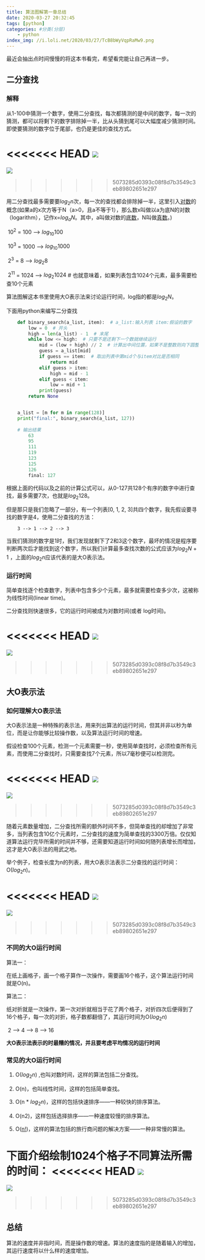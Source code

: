```yaml
---
title: 算法图解第一章总结
date: 2020-03-27 20:32:45
tags: [python]
categories: #分类(分层)
    - python
index_img: //i.loli.net/2020/03/27/TcB8bWyVqpRaMw9.png
---
```


最近会抽出点时间慢慢的将这本书看完，希望看完能让自己再进一步。


##  二分查找

### 解释

从1-100中猜测一个数字，使用二分查找，每次都猜测的是中间的数字，每一次的猜测，都可以将剩下的数字排除掉一半，比从头猜到尾可以大幅度减少猜测时间。即使要猜测的数字位于尾部，也仍是更佳的查找方式。



<<<<<<< HEAD
![](/img/算法图解第一章总结/9654.png)
=======
![](9654.png)
>>>>>>> 5073285d0393c08f8d7b3549c3eb89802651e297

用二分查找最多需要要$log_{2}{n}$次，每一次的查找都会排除掉一半，这里引入[对数](https://baike.baidu.com/item/对数/91326?fr=aladdin)的概念(如果a的x次方等于N（a>0，且a不等于1），那么数x叫做以a为底N的对数（logarithm），记作x=$log_{a}{N}$。其中，a叫做对数的[底数](https://baike.baidu.com/item/底数/5416651)，N叫做[真数](https://baike.baidu.com/item/真数/20402544)。)

​		$10^2$ = 100	-->	$log_{10}{100}$

​		$10^3$ = 1000	-->	$log_{10}{1000}$

​		$2^3$ = 8	-->	$log_{2}{8}$

​		$2^{11}$ = 1024	-->	$log_{2}{1024}$	# 也就意味着，如果列表包含1024个元素，最多需要检查10个元素



算法图解这本书里使用大O表示法来讨论运行时间，log指的都是$log_{2}{N}$。

下面用python来编写二分查找

```python
    def binary_search(a_list, item):  # a_list:输入列表 item:假设的数字
        low = 0  # 开头
        high = len(a_list) - 1  # 末尾
        while low <= high:  # 只要不是还剩下一个数就继续运行
            mid = (low + high) // 2  # 计算出中间位置，如果不是整数则向下圆整
            guess = a_list[mid]
            if guess == item:  # 取出列表中第mid个与item对比是否相同
                return mid
            elif guess > item:
                high = mid - 1
            elif guess < item:
                low = mid + 1
            print(guess)
        return None


    a_list = [m for m in range(128)]
    print("final:", binary_search(a_list, 127))
    
    # 输出结果
        63
        95
        111
        119
        123
        125
        126
        final: 127
```

根据上面的代码以及之前的计算公式可以，从0-127共128个有序的数字中进行查找，最多需要7次，也就是$log_{2}{128}$。

但是那只是我们忽略了一部分，有一个列表[0, 1, 2, 3]共四个数字，我先假设要寻找的数字是4，使用二分查找的方法：

```
	3 --> 1 --> 2 --> 3
```

当我们猜测的数字是1时，我们发现就剩下了2和3这个数字，最坏的情况是程序要判断两次后才能找到这个数字，所以我们计算最多查找次数的公式应该为$log_{2}{N}$ + 1 ，上面的$log_{2}{n}$应该代表的是大O表示法。



### 运行时间

简单查找逐个检查数字，列表中包含多少个元素，最多就需要检查多少次，这被称为线性时间(linear time)。

二分查找则快速很多，它的运行时间被成为对数时间(或者 log时间)。

<<<<<<< HEAD
![](/img/算法图解第一章总结/4510.png)
=======
![](4510.png)
>>>>>>> 5073285d0393c08f8d7b3549c3eb89802651e297





## 大O表示法

### 如何理解大O表示法

大O表示法是一种特殊的表示法，用来列出算法的运行时间，但其并非以秒为单位，而是让你能够比较操作数，以及算法运行时间的增速。

假设检查100个元素，检测一个元素需要一秒，使用简单查找时，必须检查所有元素，而使用二分查找时，只需要查找7个元素，所以7毫秒便可以检测完。

<<<<<<< HEAD
![](/img/算法图解第一章总结/986.png)
=======
![](986.png)
>>>>>>> 5073285d0393c08f8d7b3549c3eb89802651e297

随着元素数量增加，二分查找所需的额外时间不多，但简单查找的却增加了非常多，当列表包含10亿个元素时，二分查找的速度为简单查找的3300万倍。仅仅知道算法运行完毕所需的时间并不够，还需要知道运行时间如何随列表增长而增加，这才是大O表示法的用武之地。

举个例子，检查长度为n的列表，用大O表示法表示二分查找的运行时间：O($log_{2}{n}$)。

<<<<<<< HEAD
![](/img/算法图解第一章总结/vhjvio.png)
=======
![](vhjvio.png)
>>>>>>> 5073285d0393c08f8d7b3549c3eb89802651e297



### 不同的大O运行时间

算法一：

在纸上画格子，画一个格子算作一次操作，需要画16个格子，这个算法运行时间就是O(n)。

算法二：

纸对折就是一次操作，第一次对折就相当于花了两个格子，对折四次后便得到了16个格子，每一次的对折，格子数都翻倍了，其运行时间为O($log_{2}{n}$)

​													2 	-->	4	-->	8	-->	16

**大O表示法表示的时最糟的情况，并且要考虑平均情况的运行时间**



### 常见的大O运行时间

1. O($log_{2}{n}$) ,也叫对数时间，这样的算法包括二分查找。

2. O(n)，也叫线性时间，这样的包括简单查找。

3. O(n * $log_{2}{n}$)，这样的包括快速排序——一种较快的排序算法。

4. O(n2)，这样包括选择排序——一种速度较慢的排序算法。

5. O([n!]([https://baike.baidu.com/item/%E9%98%B6%E4%B9%98/4437932?fromtitle=n%21&fromid=7806135&fr=aladdin](https://baike.baidu.com/item/阶乘/4437932?fromtitle=n!&fromid=7806135&fr=aladdin)))，这样的算法包括的旅行商问题的解决方案——一种非常慢的算法。

下面介绍绘制1024个格子不同算法所需的时间：
<<<<<<< HEAD
![](/img/算法图解第一章总结/wieu.png)
=======
![](wieu.png)
>>>>>>> 5073285d0393c08f8d7b3549c3eb89802651e297



## 总结

算法的速度并非指时间，而是操作数的增速。算法的速度指的是随着输入的增加，其运行速度将以什么样的速度增加。